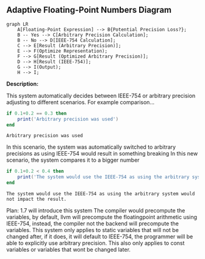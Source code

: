 ## Adaptive Floating-Point Numbers Diagram


```mermaid
graph LR
    A[Floating-Point Expression] --> B{Potential Precision Loss?};
    B -- Yes --> C[Arbitrary Precision Calculation];
    B -- No --> D[IEEE-754 Calculation];
    C --> E[Result (Arbitrary Precision)];
    E --> F(Optimize Representation);
    F --> G[Result (Optimized Arbitrary Precision)];
    D --> H[Result (IEEE-754)];
    G --> I(Output);
    H --> I;
```

**Description:**

This system automatically decides between IEEE-754 or arbitrary precision adjusting to different scenarios. For example comparison...
```lua
if 0.1+0.2 == 0.3 then
    print('Arbitrary precision was used')
end
```
```output
Arbitrary precision was used
```
In this scenario, the system was automatically switched to arbitrary precisions as using IEEE-754 would result in something breaking
In this new scenario, the system compares it to a bigger number
```lua
if 0.1+0.2 < 0.4 then
    print('The system would use the IEEE-754 as using the arbitrary system would not impact the result.')
end
```
```output
The system would use the IEEE-754 as using the arbitrary system would not impact the result.
```

Plan: 1.7 will introduce this system
The compiler would precompute the variables, by default, llvm will precompute the floatingpoint arithmetic using IEEE-754, instead, the compiler not the backend will precompute the variables.
This system only applies to static variables that will not be changed after, if it does, it will default to IEEE-754, the programmer will be able to explicitly use arbitrary precision.
This also only applies to const variables or variables that wont be changed later.